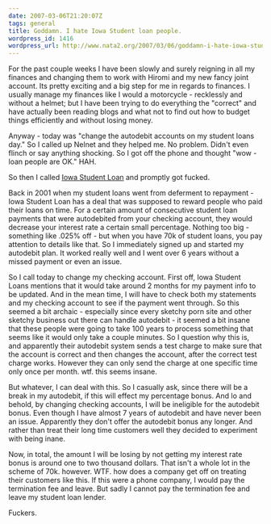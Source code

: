 ```yaml
---
date: 2007-03-06T21:20:07Z
tags: general
title: Goddamn. I hate Iowa Student loan people.
wordpress_id: 1416
wordpress_url: http://www.nata2.org/2007/03/06/goddamn-i-hate-iowa-student-loan-people/
---
```


For the past couple weeks I have been slowly and surely reigning in all my finances and changing them to work with Hiromi and my new fancy joint account. Its pretty exciting and a big step for me in regards to finances. I usually manage my finances like I would a motorcycle - recklessly and without a helmet; but I have been trying to do everything the "correct"  and have actually been reading blogs and what not to find out how to budget things efficiently and without losing money.

Anyway - today was "change the autodebit accounts on my student loans day."  So I called up Nelnet and they helped me. No problem. Didn't even flinch or say anything shocking. So I got off the phone and thought "wow - loan people are OK." HAH.

So then I called <a href="http://www.studentloan.org/">Iowa Student Loan</a> and promptly got fucked.

Back in 2001 when my student loans went from deferment to repayment - Iowa Student Loan has a deal that was supposed to reward people who paid their loans on time. For a certain amount of consecutive student loan payments that were autodebited from your checking account, they would decrease your interest rate a certain small percentage. Nothing too big - something like .025% off - but when you have 70k of student loans, you pay attention to details like that. So I immediately signed up and started my autodebit plan. It worked really well and I went over 6 years without a missed payment or even an issue.

So I call today to change my checking account. First off, Iowa Student Loans mentions that it would take around 2 months for my payment info to be updated. And in the mean time, I will have to check both my statements and my checking account to see if the payment went through. So this seemed a bit archaic - especially since every sketchy porn site and other sketchy business out there can handle autodebit - it seemed a bit insane that these people were going to take 100 years to process something that seems like it would only take a couple minutes. So I question why this is, and apparently their autodebit system sends a test charge to make sure that the account is correct and then changes the account, after the correct test charge works. However they can only send the charge at one specific time only once per month. wtf. this seems insane.

But whatever, I can deal with this. So I casually ask, since there will be a break in my autodebit, if this will effect my percentage bonus. And lo and behold, by changing checking accounts, I will be ineligible for the autodebit bonus. Even though I have almost 7 years of autodebit and have never been an issue. Apparently they don't offer the autodebit bonus any longer. And rather than treat their long time customers well they decided to experiment with being inane.

Now, in total, the amount I will be losing by not getting my interest rate bonus is around one to two thousand dollars. That isn't a whole lot in the scheme of 70k. however. WTF. how does a company get off on treating their customers like this. If this were a phone company, I would pay the termination fee and leave. But sadly I cannot pay the termination fee and leave my student loan lender.

Fuckers.
